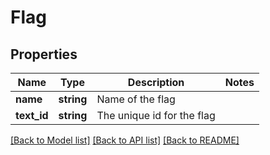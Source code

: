 # Flag

## Properties
Name | Type | Description | Notes
------------ | ------------- | ------------- | -------------
**name** | **string** | Name of the flag | 
**text_id** | **string** | The unique id for the flag | 

[[Back to Model list]](../../README.md#documentation-for-models) [[Back to API list]](../../README.md#documentation-for-api-endpoints) [[Back to README]](../../README.md)

